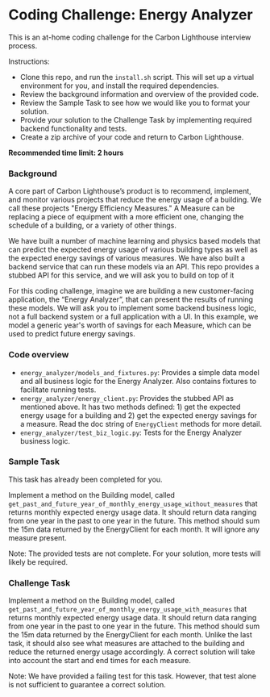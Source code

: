 # Coding Challenge: Energy Analyzer

This is an at-home coding challenge for the Carbon Lighthouse interview process.

Instructions:
* Clone this repo, and run the `install.sh` script. This will set up a virtual environment for you, and install the required dependencies. 
* Review the background information and overview of the provided code.
* Review the Sample Task to see how we would like you to format your solution.
* Provide your solution to the Challenge Task by implementing required backend functionality and tests.
* Create a zip archive of your code and return to Carbon Lighthouse.

**Recommended time limit: 2 hours**

### Background

A core part of Carbon Lighthouse’s product is to recommend, implement, and monitor various projects that reduce the energy usage of a building. We call these projects "Energy Efficiency Measures." A Measure can be replacing a piece of equipment with a more efficient one, changing the schedule of a building, or a variety of other things.

We have built a number of machine learning and physics based models that can predict the expected energy usage of various building types as well as the expected energy savings of various measures.
We have also built a backend service that can run these models via an API. This repo provides a stubbed API for this service, and we will ask you to build on top of it

For this coding challenge, imagine we are building a new customer-facing application, the “Energy Analyzer”, that can present the results of running these models. 
We will ask you to implement some backend business logic, not a full backend system or a full application with a UI.
In this example, we model a generic year's worth of savings for each Measure, which can be used to predict future energy savings.

### Code overview

* `energy_analyzer/models_and_fixtures.py`: Provides a simple data model and all business logic for the Energy Analyzer. Also contains fixtures to facilitate running tests.
* `energy_analyzer/energy_client.py`: Provides the stubbed API as mentioned above. It has two methods defined: 1) get the expected energy usage for a building and 2) get the expected energy savings for a measure. Read the doc string of `EnergyClient` methods for more detail.
* `energy_analyzer/test_biz_logic.py`: Tests for the Energy Analyzer business logic.

### Sample Task

This task has already been completed for you.

Implement a method on the Building model, called `get_past_and_future_year_of_monthly_energy_usage_without_measures` that returns monthly expected energy usage data. It should return data ranging from one year in the past to one year in the future. This method should sum the 15m data returned by the EnergyClient for each month. It will ignore any measure present.

Note: The provided tests are not complete. For your solution, more tests will likely be required.

### Challenge Task

Implement a method on the Building model, called `get_past_and_future_year_of_monthly_energy_usage_with_measures` that returns monthly expected energy usage data. It should return data ranging from one year in the past to one year in the future. This method should sum the 15m data returned by the EnergyClient for each month. Unlike the last task, it should also see what measures are attached to the building and reduce the returned energy usage accordingly. A correct solution will take into account the start and end times for each measure.

Note: We have provided a failing test for this task. However, that test alone is not sufficient to guarantee a correct solution.
